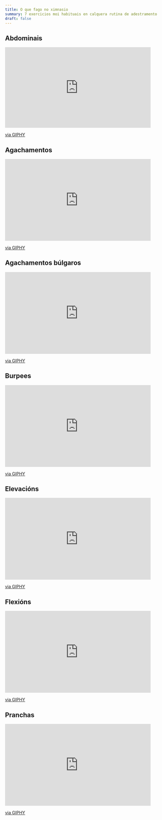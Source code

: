 ```yaml
---
title: O que fago no ximnasio
summary: 7 exercicios moi habituais en calquera rutina de adestramento
draft: false
---
```

## Abdominais

<iframe src="https://giphy.com/embed/jQratcmckkyoZH85v6" width="480" height="266" frameBorder="0" class="giphy-embed" allowFullScreen></iframe><p><a href="https://giphy.com/gifs/ARRAY-alaska-alaskaisadrag-arraynow-jQratcmckkyoZH85v6">via GIPHY</a></p>

## Agachamentos

<iframe src="https://giphy.com/embed/12gfmMhX8qNe5W" width="480" height="270" frameBorder="0" class="giphy-embed" allowFullScreen></iframe><p><a href="https://giphy.com/gifs/squats-squat-variation-12gfmMhX8qNe5W">via GIPHY</a></p>

## Agachamentos búlgaros

<iframe src="https://giphy.com/embed/Q8O1oo9cKR3zbBJA2D" width="480" height="270" frameBorder="0" class="giphy-embed" allowFullScreen></iframe><p><a href="https://giphy.com/gifs/hockeytraining-bulgarian-split-squat-hockey-Q8O1oo9cKR3zbBJA2D">via GIPHY</a></p>

## Burpees

<iframe src="https://giphy.com/embed/l41YgS3UPP5Qjwr8Q" width="480" height="270" frameBorder="0" class="giphy-embed" allowFullScreen></iframe><p><a href="https://giphy.com/gifs/burpees-l41YgS3UPP5Qjwr8Q">via GIPHY</a></p>

## Elevacións 

<iframe src="https://giphy.com/embed/LfnUzLwws4lva" width="480" height="270" frameBorder="0" class="giphy-embed" allowFullScreen></iframe><p><a href="https://giphy.com/gifs/girlshbo-thanksgiving-exercise-marnie-LfnUzLwws4lva">via GIPHY</a></p>

## Flexións

<iframe src="https://giphy.com/embed/tPfMQQzx9EqvC" width="480" height="270" frameBorder="0" class="giphy-embed" allowFullScreen></iframe><p><a href="https://giphy.com/gifs/exercise-push-ups-tPfMQQzx9EqvC">via GIPHY</a></p>

## Pranchas

<iframe src="https://giphy.com/embed/YPKQtsXd5Ihb6v0Pgb" width="480" height="270" frameBorder="0" class="giphy-embed" allowFullScreen></iframe><p><a href="https://giphy.com/gifs/abdominal-prancha-ponte-YPKQtsXd5Ihb6v0Pgb">via GIPHY</a></p>